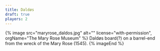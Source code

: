 ```yaml
---
title: Daldøs 
draft: true
players: 2
---
```


{% image src="maryrose_daldos.jpg"  alt="" 
   license="with-permission", orgName="The Mary Rose Museum" %}
Daldøs board(?) on a barrel-end from the wreck of the Mary Rose (1545).
{% imageEnd %}
